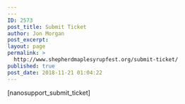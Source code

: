 ```yaml
---
---
ID: 2573
post_title: Submit Ticket
author: Jon Morgan
post_excerpt:
layout: page
permalink: >
  http://www.shepherdmaplesyrupfest.org/submit-ticket/
published: true
post_date: 2018-11-21 01:04:22
---
```

[nanosupport_submit_ticket]